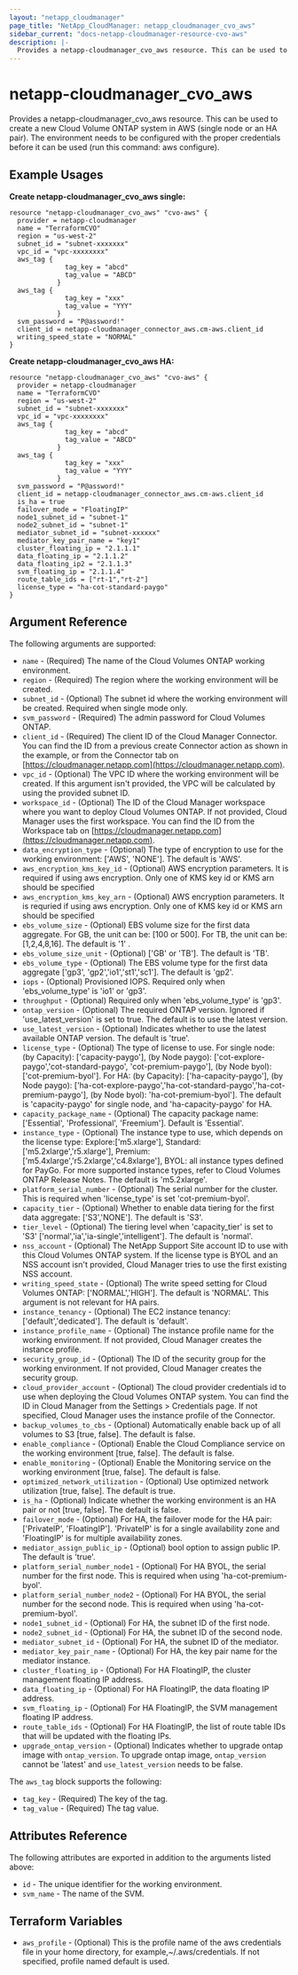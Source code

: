 ```yaml
---
layout: "netapp_cloudmanager"
page_title: "NetApp_CloudManager: netapp_cloudmanager_cvo_aws"
sidebar_current: "docs-netapp-cloudmanager-resource-cvo-aws"
description: |-
  Provides a netapp-cloudmanager_cvo_aws resource. This can be used to create a new Cloud Volume ONTAP system in AWS (single node or an HA pair).
---
```


# netapp-cloudmanager_cvo_aws

Provides a netapp-cloudmanager_cvo_aws resource. This can be used to create a new Cloud Volume ONTAP system in AWS (single node or an HA pair). The environment needs to be configured with the proper credentials before it can be used (run this command: aws configure).

## Example Usages

**Create netapp-cloudmanager_cvo_aws single:**

```
resource "netapp-cloudmanager_cvo_aws" "cvo-aws" {
  provider = netapp-cloudmanager
  name = "TerraformCVO"
  region = "us-west-2"
  subnet_id = "subnet-xxxxxxx"
  vpc_id = "vpc-xxxxxxxx"
  aws_tag {
              tag_key = "abcd"
              tag_value = "ABCD"
            }
  aws_tag {
              tag_key = "xxx"
              tag_value = "YYY"
            }
  svm_password = "P@assword!"
  client_id = netapp-cloudmanager_connector_aws.cm-aws.client_id
  writing_speed_state = "NORMAL"
}
```


**Create netapp-cloudmanager_cvo_aws HA:**

```
resource "netapp-cloudmanager_cvo_aws" "cvo-aws" {
  provider = netapp-cloudmanager
  name = "TerraformCVO"
  region = "us-west-2"
  subnet_id = "subnet-xxxxxxx"
  vpc_id = "vpc-xxxxxxxx"
  aws_tag {
              tag_key = "abcd"
              tag_value = "ABCD"
            }
  aws_tag {
              tag_key = "xxx"
              tag_value = "YYY"
            }
  svm_password = "P@assword!"
  client_id = netapp-cloudmanager_connector_aws.cm-aws.client_id
  is_ha = true
  failover_mode = "FloatingIP"
  node1_subnet_id = "subnet-1"
  node2_subnet_id = "subnet-1"
  mediator_subnet_id = "subnet-xxxxxx"
  mediator_key_pair_name = "key1"
  cluster_floating_ip = "2.1.1.1"
  data_floating_ip = "2.1.1.2"
  data_floating_ip2 = "2.1.1.3"
  svm_floating_ip = "2.1.1.4"
  route_table_ids = ["rt-1","rt-2"]
  license_type = "ha-cot-standard-paygo"
}
```




## Argument Reference

The following arguments are supported:

* `name` - (Required) The name of the Cloud Volumes ONTAP working environment.
* `region` - (Required) The region where the working environment will be created.
* `subnet_id` - (Optional) The subnet id where the working environment will be created. Required when single mode only.
* `svm_password` - (Required) The admin password for Cloud Volumes ONTAP.
* `client_id` - (Required) The client ID of the Cloud Manager Connector. You can find the ID from a previous create Connector action as shown in the example, or from the Connector tab on [https://cloudmanager.netapp.com](https://cloudmanager.netapp.com).
* `vpc_id` - (Optional) The VPC ID where the working environment will be created. If this argument isn't provided, the VPC will be calculated by using the provided subnet ID.
* `workspace_id` - (Optional) The ID of the Cloud Manager workspace where you want to deploy Cloud Volumes ONTAP. If not provided, Cloud Manager uses the first workspace. You can find the ID from the Workspace tab on [https://cloudmanager.netapp.com](https://cloudmanager.netapp.com).
* `data_encryption_type` - (Optional) The type of encryption to use for the working environment: ['AWS', 'NONE']. The default is 'AWS'.
* `aws_encryption_kms_key_id` - (Optional) AWS encryption parameters. It is required if using aws encryption. Only one of KMS key id or KMS arn should be specified
* `aws_encryption_kms_key_arn` - (Optional) AWS encryption parameters. It is requried if using aws encryption. Only one of KMS key id or KMS arn should be specified
* `ebs_volume_size` - (Optional) EBS volume size for the first data aggregate. For GB, the unit can be: [100 or 500]. For TB, the unit can be: [1,2,4,8,16]. The default is '1' .
* `ebs_volume_size_unit` - (Optional) ['GB' or 'TB']. The default is 'TB'.
* `ebs_volume_type` - (Optional) The EBS volume type for the first data aggregate ['gp3', 'gp2','io1','st1','sc1']. The default is 'gp2'.
* `iops` - (Optional) Provisioned IOPS. Required only when 'ebs_volume_type' is 'io1' or 'gp3'.
* `throughput` - (Optional) Required only when 'ebs_volume_type' is 'gp3'.
* `ontap_version` - (Optional) The required ONTAP version. Ignored if 'use_latest_version' is set to true. The default is to use the latest version.
* `use_latest_version` - (Optional) Indicates whether to use the latest available ONTAP version. The default is 'true'.
* `license_type` - (Optional) The type of license to use. For single node: (by Capacity): ['capacity-paygo'], (by Node paygo): ['cot-explore-paygo','cot-standard-paygo', 'cot-premium-paygo'], (by Node byol): ['cot-premium-byol']. For HA: (by Capacity): ['ha-capacity-paygo'], (by Node paygo): ['ha-cot-explore-paygo','ha-cot-standard-paygo','ha-cot-premium-paygo'], (by Node byol): 'ha-cot-premium-byol']. The default is 'capacity-paygo' for single node, and 'ha-capacity-paygo' for HA.
* `capacity_package_name` - (Optional) The capacity package name: ['Essential', 'Professional', 'Freemium']. Default is 'Essential'.
* `instance_type` - (Optional) The instance type to use, which depends on the license type: Explore:['m5.xlarge'], Standard:['m5.2xlarge','r5.xlarge'], Premium:['m5.4xlarge','r5.2xlarge','c4.8xlarge'], BYOL: all instance types defined for PayGo. For more supported instance types, refer to Cloud Volumes ONTAP Release Notes. The default is 'm5.2xlarge'.
* `platform_serial_number` - (Optional) The serial number for the cluster. This is required when 'license_type' is set 'cot-premium-byol'.
* `capacity_tier` - (Optional) Whether to enable data tiering for the first data aggregate: ['S3','NONE']. The default is 'S3'.
* `tier_level` - (Optional) The tiering level when 'capacity_tier' is set to 'S3' ['normal','ia','ia-single','intelligent']. The default is 'normal'.
* `nss_account` - (Optional) The NetApp Support Site account ID to use with this Cloud Volumes ONTAP system. If the license type is BYOL and an NSS account isn't provided, Cloud Manager tries to use the first existing NSS account.
* `writing_speed_state` - (Optional) The write speed setting for Cloud Volumes ONTAP: ['NORMAL','HIGH']. The default is 'NORMAL'. This argument is not relevant for HA pairs.
* `instance_tenancy` - (Optional) The EC2 instance tenancy: ['default','dedicated']. The default is 'default'.
* `instance_profile_name` - (Optional) The instance profile name for the working environment. If not provided, Cloud Manager creates the instance profile.
* `security_group_id` - (Optional) The ID of the security group for the working environment. If not provided, Cloud Manager creates the security group.
* `cloud_provider_account` - (Optional) The cloud provider credentials id to use when deploying the Cloud Volumes ONTAP system. You can find the ID in Cloud Manager from the Settings > Credentials page. If not specified, Cloud Manager uses the instance profile of the Connector.
* `backup_volumes_to_cbs` - (Optional) Automatically enable back up of all volumes to S3 [true, false]. The default is false.
* `enable_compliance` - (Optional) Enable the Cloud Compliance service on the working environment [true, false]. The default is false.
* `enable_monitoring` - (Optional) Enable the Monitoring service on the working environment [true, false]. The default is false.
* `optimized_network_utilization` - (Optional) Use optimized network utilization [true, false]. The default is true.
* `is_ha` - (Optional) Indicate whether the working environment is an HA pair or not [true, false]. The default is false.
* `failover_mode` - (Optional) For HA, the failover mode for the HA pair: ['PrivateIP', 'FloatingIP']. 'PrivateIP' is for a single availability zone and 'FloatingIP' is for multiple availability zones.
* `mediator_assign_public_ip` - (Optional) bool option to assign public IP. The default is 'true'.
* `platform_serial_number_node1` - (Optional) For HA BYOL, the serial number for the first node. This is required when using 'ha-cot-premium-byol'.
* `platform_serial_number_node2` - (Optional) For HA BYOL, the serial number for the second node. This is required when using 'ha-cot-premium-byol'.
* `node1_subnet_id` - (Optional) For HA, the subnet ID of the first node.
* `node2_subnet_id` - (Optional) For HA, the subnet ID of the second node.
* `mediator_subnet_id` - (Optional) For HA, the subnet ID of the mediator.
* `mediator_key_pair_name` - (Optional) For HA, the key pair name for the mediator instance.
* `cluster_floating_ip` - (Optional) For HA FloatingIP, the cluster management floating IP address.
* `data_floating_ip` - (Optional) For HA FloatingIP, the data floating IP address.
* `svm_floating_ip` - (Optional) For HA FloatingIP, the SVM management floating IP address.
* `route_table_ids` - (Optional) For HA FloatingIP, the list of route table IDs that will be updated with the floating IPs.
* `upgrade_ontap_version` - (Optional) Indicates whether to upgrade ontap image with `ontap_version`. To upgrade ontap image, `ontap_version` cannot be 'latest' and `use_latest_version` needs to be false.

The `aws_tag` block supports the following:
* `tag_key` - (Required) The key of the tag.
* `tag_value` - (Required) The tag value.

## Attributes Reference

The following attributes are exported in addition to the arguments listed above:

* `id` - The unique identifier for the working environment.
* `svm_name` - The name of the SVM.


## Terraform Variables

* `aws_profile` - (Optional) This is the profile name of the aws credentials file in your home directory, for example,~/.aws/credentials. If not specified, profile named default is used.
